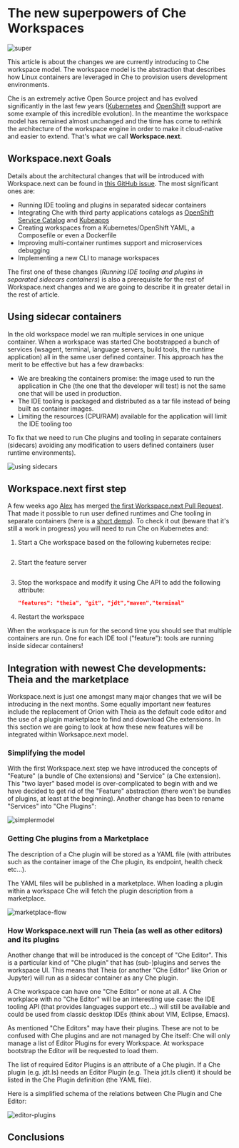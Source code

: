 # The new superpowers of Che Workspaces

![super](super.jpg)

This article is about the changes we are currently introducing to Che workspace model. The workspace model is the abstraction that describes how Linux containers are leveraged in Che to provision users development environments.

Che is an extremely active Open Source project and has evolved significantly in the last few years ([Kubernetes](https://www.eclipse.org/che/docs/kubernetes-multi-user.html) and [OpenShift](https://www.eclipse.org/che/docs/openshift-multi-user.html) support are some example of this incredible evolution). In the meantime the workspace model has remained almost unchanged and the time has come to rethink the architecture of the workspace engine in order to make it cloud-native and easier to extend. That's what we call **Workspace.next**.

## Workspace.next Goals

Details about the architectural changes that will be introduced with Workspace.next can be found in [this GitHub issue](https://github.com/eclipse/che/issues/8265). The most significant ones are:

- Running IDE tooling and plugins in separated sidecar containers
- Integrating Che with third party applications catalogs as [OpenShift Service Catalog](https://docs.openshift.org/latest/architecture/service_catalog/index.html) and [Kubeapps](https://kubeapps.com/)
- Creating workspaces from a Kubernetes/OpenShift YAML, a Composefile or even a Dockerfile
- Improving multi-container runtimes support and microservices debugging
- Implementing a new CLI to manage workspaces

The first one of these changes (*Running IDE tooling and plugins in separated sidecars containers*) is also a prerequisite for the rest of Workspace.next changes and we are going to describe it in greater detail in the rest of article.

## Using sidecar containers

In the old workspace model we ran multiple services in one unique container. When a workspace was started Che bootstrapped a bunch of services (wsagent, terminal, language servers, build tools, the runtime application) all in the same user defined container. This approach has the merit to be effective but has a few drawbacks:

- We are breaking the containers promise: the image used to run the application in Che (the one that the developer will test) is not the same one that will be used in production.
- The IDE tooling is packaged and distributed as a tar file instead of being built as container images.
- Limiting the resources (CPU/RAM) available for the application will limit the IDE tooling too

To fix that we need to run Che plugins and tooling in separate containers (sidecars) avoiding any modification to users defined containers (user runtime environments).

![using sidecars](containers-right.png)

## Workspace.next first step

A few weeks ago [Alex](https://twitter.com/garagatyi) has merged [the first Workspace.next Pull Request](https://github.com/eclipse/che/pull/9774). That made it possible to run user defined runtimes and Che tooling in separate containers (here is a [short demo](https://drive.google.com/file/d/1x8jKFdHKilwD8r123i-quKueUMs5tbBO/view?usp=sharing)). To check it out (beware that it's still a work in progress) you will need to run Che on Kubernetes and:

1. Start a Che workspace based on the following kubernetes recipe:
    ```json

    ```
2. Start the feature server
    ```bash

    ```
3. Stop the workspace and modify it using Che API to add the following attribute:
    ```json
    "features": "theia", "git", "jdt","maven","terminal"
    ```
4. Restart the workspace

When the workspace is run for the second time you should see that multiple containers are run. One for each IDE tool ("feature"): tools are running inside sidecar containers!

## Integration with newest Che developments: Theia and the marketplace

Workspace.next is just one amongst many major changes that we will be introducing in the next months. Some equally important new features include the replacement of Orion with Theia as the default code editor and the use of a plugin marketplace to find and download Che extensions. In this section we are going to look at how these new features will be integrated within Worksapce.next model.

### Simplifying the model

With the first Workspace.next step we have introduced the concepts of "Feature" (a bundle of Che extensions) and "Service" (a Che extension). This "two layer" based model is over-complicated to begin with and we have decided to get rid of the "Feature" abstraction (there won't be bundles of plugins, at least at the beginning). Another change has been to rename "Services" into "Che Plugins":

![simplermodel](simplermodel.png)

### Getting Che plugins from a Marketplace

The description of a Che plugin will be stored as a YAML file (with attributes such as the container image of the Che plugin, its endpoint, health check etc...).

The YAML files will be published in a marketplace. When loading a plugin within a workspace Che will fetch the plugin description from a marketplace.

![marketplace-flow](marketplace.png)

### How Workspace.next will run Theia (as well as other editors) and its plugins

Another change that will be introduced is the concept of "Che Editor". This is a particular kind of "Che plugin" that has (sub-)plugins and serves the workspace UI. This means that Theia (or another "Che Editor" like Orion or Jupyter) will run as a sidecar container as any Che plugin.

A Che workspace can have one "Che Editor" or none at all. A Che workplace with no "Che Editor" will be an interesting use case: the IDE tooling API (that provides languages support etc...) will still be available and could be used from classic desktop IDEs (think about VIM, Eclipse, Emacs).

As mentioned "Che Editors" may have their plugins. These are not to be confused with Che plugins and are not managed by Che itself: Che will only manage a list of Editor Plugins for every Workspace. At workspace bootstrap the Editor will be requested to load them.

The list of required Editor Plugins is an attribute of a Che plugin. If a Che plugin (e.g. jdt.ls) needs an Editor Plugin (e.g. Theia jdt.ls client) it should be listed in the Che Plugin definition (the YAML file).

Here is a simplified schema of the relations between Che Plugin and Che Editor:

![editor-plugins](editor.png)

## Conclusions

